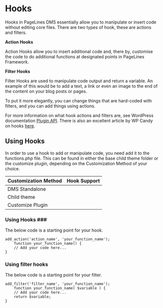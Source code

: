 # Hooks #

Hooks in PageLines DMS essentially allow you to manipulate or insert code without editing core files. There are two types of hook, these are actions and filters.

**Action Hooks**

Action Hooks allow you to insert additional code and, there by, customise the code to do additional functions at designated points in PageLines Framework.

**Filter Hooks**

Filter Hooks are used to manipulate code output and return a variable. An example of this would be to add a text, a link or even an image to the end of the content on your blog posts or pages.

To put it more elegantly, you can change things that are hard-coded with filters, and you can add things using actions.

For more information on what hook actions and filters are, see WordPress documentation [Plugin API](http://codex.wordpress.org/Plugin_API). There is also an excellent article by WP Candy on hooks [here](http://wpcandy.com/teaches/how-to-use-wordpress-hooks/).

## Using Hooks ##

In order to use a hook to add or manipulate code, you need add it to the functions.php file.
This can be found in either the base child theme folder or the customize plugin, depending on the Customization Method of your choice.

| Customization Method                  | Hook Support                          |
|:--------------------------------------|:--------------------------------------|
|	DMS Standalone						|<i class="icon-remove text-error"></i>	|
|	Child theme 						|<i class="icon-ok text-success"></i>	|
|	Customize Plugin 					|<i class="icon-ok text-success"></i>	|

### Using Hooks ###

The below code is a starting point for your hook.

~~~ .php
add_action('action_name', 'your_function_name');
	function your_function_name() {
	// Add your code here...
}
~~~

### Using filter hooks ###

The below code is a starting point for your filter.

~~~ .php
add_filter('filter_name', 'your_function_name');
	function your_function_name( $variable ) {
	// Add your code here...
	return $variable;
}
~~~